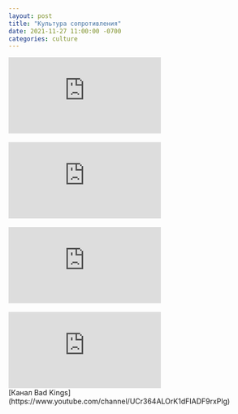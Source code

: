 ```yaml
---
layout: post
title: "Культура сопротивления"
date: 2021-11-27 11:00:00 -0700
categories: culture
---
```


<div class="youtube-container">
   <iframe class="responsive-iframe" src="https://www.youtube.com/embed/QsneapmSokk" frameborder="0" allowfullscreen="allowfullscreen"></iframe>
</div>

<br />

<div class="youtube-container">
   <iframe class="responsive-iframe" src="https://www.youtube.com/embed/Aa9AHlNjuMw" frameborder="0" allowfullscreen="allowfullscreen"></iframe>
</div>

<br />

<div class="youtube-container">
   <iframe class="responsive-iframe" src="https://www.youtube.com/embed/slXoFCITuec" frameborder="0" allowfullscreen="allowfullscreen"></iframe>
</div>

<br />

<div class="youtube-container">
   <iframe class="responsive-iframe" src="https://www.youtube.com/embed/JqLETPyYtMo" frameborder="0" allowfullscreen="allowfullscreen"></iframe>
</div>
[Канал Bad Kings](https://www.youtube.com/channel/UCr364ALOrK1dFIADF9rxPlg)
